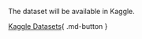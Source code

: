 The dataset will be available in Kaggle.

[Kaggle Datasets](https://www.kaggle.com/datasets){ .md-button }